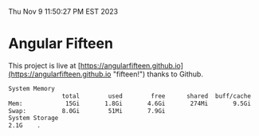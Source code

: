 Thu Nov  9 11:50:27 PM EST 2023

# Angular Fifteen


This project is live at [https://angularfifteen.github.io](https://angularfifteen.github.io "fifteen!") thanks to Github.

```bash
System Memory
               total        used        free      shared  buff/cache   available
Mem:            15Gi       1.8Gi       4.6Gi       274Mi       9.5Gi        13Gi
Swap:          8.0Gi        51Mi       7.9Gi
System Storage
2.1G	.
```
```bash
